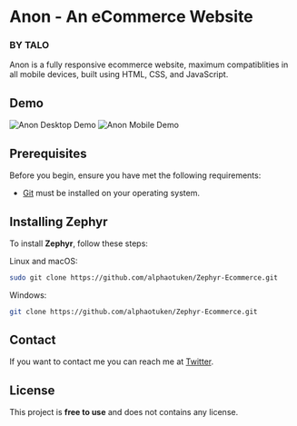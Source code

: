 # Anon - An eCommerce Website
### BY TALO

Anon is a fully responsive ecommerce website, maximum compatiblities in all mobile devices, built using HTML, CSS, and JavaScript.

## Demo

![Anon Desktop Demo](./website-demo-image/desktop.png "Desktop Demo")
![Anon Mobile Demo](./website-demo-image/mobile.png "Mobile Demo")

## Prerequisites

Before you begin, ensure you have met the following requirements:

* [Git](https://git-scm.com/downloads "Download Git") must be installed on your operating system.

## Installing Zephyr

To install **Zephyr**, follow these steps:

Linux and macOS:

```bash
sudo git clone https://github.com/alphaotuken/Zephyr-Ecommerce.git
```

Windows:

```bash
git clone https://github.com/alphaotuken/Zephyr-Ecommerce.git
```

## Contact

If you want to contact me you can reach me at [Twitter](https://www.twitter.com/taloisik).

## License

This project is **free to use** and does not contains any license.
